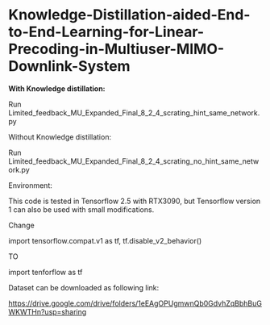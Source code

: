 # Knowledge-Distillation-aided-End-to-End-Learning-for-Linear-Precoding-in-Multiuser-MIMO-Downlink-System

**With Knowledge distillation:**

Run Limited_feedback_MU_Expanded_Final_8_2_4_scrating_hint_same_network.py

Without Knowledge distillation:

Run Limited_feedback_MU_Expanded_Final_8_2_4_scrating_no_hint_same_network.py

Environment:

This code is tested in Tensorflow 2.5 with RTX3090, but Tensorflow version 1 can also be used with small modifications.

Change

import tensorflow.compat.v1 as tf, tf.disable_v2_behavior()

TO

import tenforflow as tf


Dataset can be downloaded as following link:

https://drive.google.com/drive/folders/1eEAgOPUgmwnQb0GdvhZqBbhBuGWKWTHn?usp=sharing
